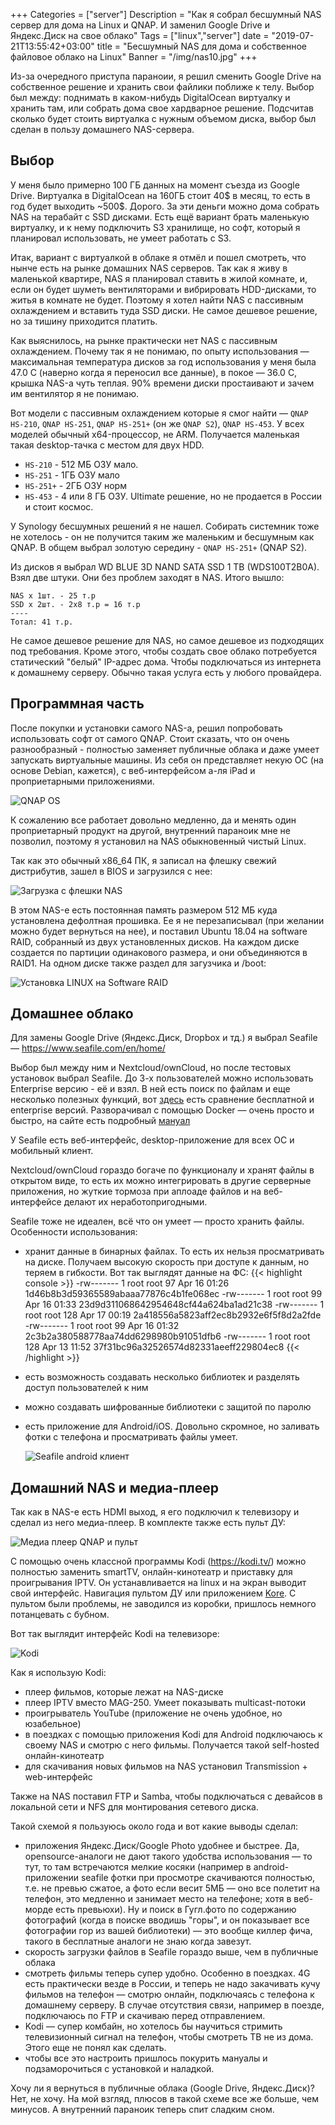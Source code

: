 +++
Categories = ["server"]
Description = "Как я собрал бесшумный NAS сервер для дома на Linux и QNAP. И заменил Google Drive и Яндекс.Диск на свое облако"
Tags = ["linux","server"]
date = "2019-07-21T13:55:42+03:00"
title = "Бесшумный NAS для дома и собственное файловое облако на Linux"
Banner = "/img/nas10.jpg"
+++

Из-за очередного приступа параноии, я решил сменить Google Drive на собственное решение и хранить свои файлики поближе к телу. Выбор был между: поднимать в каком-нибудь DigitalOcean виртуалку и хранить там, или собрать дома свое хардварное решение. Подсчитав сколько будет стоить виртуалка с нужным объемом диска, выбор был сделан в пользу домашнего NAS-сервера.
<!--more-->

## Выбор

У меня было примерно 100 ГБ данных на момент съезда из Google Drive. Виртуалка в DigitalOcean на 160ГБ стоит 40$ в месяц, то есть в год будет выходить ~500$. Дорого. За эти деньги можно дома собрать NAS на терабайт с SSD дисками. Есть ещё вариант брать маленькую виртуалку, и к нему подключить S3 хранилище, но софт, который я планировал использовать, не умеет работать с S3.

Итак, вариант с виртуалкой в облаке я отмёл и пошел смотреть, что нынче есть на рынке домашних NAS серверов. Так как я живу в маленькой квартире, NAS я планировал ставить в жилой комнате, и, если он будет шуметь вентиляторами и вибрировать HDD-дисками, то житья в комнате не будет. Поэтому я хотел найти NAS с пассивным охлаждением и вставить туда SSD диски. Не самое дешевое решение, но за тишину приходится платить.

Как выяснилось, на рынке практически нет NAS с пассивным охлаждением. Почему так я не понимаю, по опыту использования — максимальная температура дисков за год использования у меня была 47.0 C (наверно когда я переносил все данные), в покое — 36.0 C, крышка NAS-а чуть теплая. 90% времени диски простаивают и зачем им вентилятор я не понимаю.

Вот модели с пассивным охлаждением которые я смог найти — ```QNAP HS-210```, ```QNAP HS-251```, ```QNAP HS-251+``` (он же ```QNAP S2```), ```QNAP HS-453```. У всех моделей обычный x64-процессор, не ARM. Получается маленькая такая desktop-тачка с местом для двух HDD.

* ```HS-210``` - 512 МБ ОЗУ мало.
* ```HS-251``` - 1ГБ ОЗУ мало
* ```HS-251+``` - 2ГБ ОЗУ норм
* ```HS-453``` - 4 или 8 ГБ ОЗУ. Ultimate решение, но не продается в России и стоит космос.

У Synology бесшумных решений я не нашел. Собирать системник тоже не хотелось - он не получится таким же маленьким и бесшумным как QNAP. В общем выбрал золотую середину - ```QNAP HS-251+``` (QNAP S2).

Из дисков я выбрал WD BLUE 3D NAND SATA SSD 1 TB (WDS100T2B0A). Взял две штуки. Они без проблем заходят в NAS.
Итого вышло:
```
NAS x 1шт. - 25 т.р
SSD x 2шт. - 2x8 т.р = 16 т.р
----
Тотал: 41 т.р.
```
Не самое дешевое решение для NAS, но самое дешевое из подходящих под требования. Кроме этого, чтобы создать свое облако потребуется статический "белый" IP-адрес дома. Чтобы подключаться из интернета к домашнему серверу. Обычно такая услуга есть у любого провайдера.


## Программная часть

После покупки и установки самого NAS-а, решил попробовать использовать софт от самого QNAP. Стоит сказать, что он очень разнообразный - полностью заменяет публичные облака и даже умеет запускать виртуальные машины. Из себя он представляет некую ОС (на основе Debian, кажется), с веб-интерфейсом а-ля iPad и проприетарными приложениями.

![QNAP OS](/img/nas4.jpg)


К сожалению все работает довольно медленно, да и менять один проприетарный продукт на другой, внутренний параноик мне не позволил, поэтому я установил на NAS обыкновенный чистый Linux. 

Так как это обычный x86_64 ПК, я записал на флешку свежий дистрибутив, зашел в BIOS и загрузился с нее:

![Загрузка с флешки NAS](/img/nas1.jpg)

В этом NAS-е есть постоянная память размером 512 МБ куда установлена дефолтная прошивка. Ее я не перезаписывал (при желании можно будет вернуться на нее), и поставил Ubuntu 18.04 на software RAID, собранный из двух установленных дисков. На каждом диске создается по партиции одинакового размера, и они объединяются в RAID1. На одном диске также раздел для загузчика и /boot:

![Установка LINUX на Software RAID](/img/nas2.jpg)



## Домашнее облако


Для замены Google Drive (Яндекс.Диск, Dropbox и тд.) я выбрал Seafile — https://www.seafile.com/en/home/

Выбор был между ним и Nextcloud/ownCloud, но после тестовых установок выбрал Seafile. До 3-х пользователей можно использовать Enterprise версию - её и взял. В ней есть поиск по файлам и еще несколько полезных функций, вот [здесь](https://www.seafile.com/en/product/private_server/) есть сравнение бесплатной и enterprise версий. Разворачивал с помощью Docker — очень просто и быстро, на сайте есть подробный [мануал](https://manual.seafile.com/deploy_pro/deploy_with_docker.html)

У Seafile есть веб-интерфейс, desktop-приложение для всех ОС и мобильный клиент.

Nextcloud/ownCloud гораздо богаче по функционалу и хранят файлы в открытом виде, то есть их можно интегрировать в другие серверные приложения, но жуткие тормоза при аплоаде файлов и на веб-интерфейсе делают их неработопригодными.

Seafile тоже не идеален, всё что он умеет — просто хранить файлы. Особенности использования:

* хранит данные в бинарных файлах. То есть их нельзя просматривать на диске. Получаем высокую скорость при доступе к данным, но теряем в гибкости. Вот так выглядят данные на ФС:
{{< highlight console >}}
-rw-------   1 root root   97 Apr 16 01:26 1d46b8b3d59365589abaaa77876c4b1fe068ec
-rw-------   1 root root   99 Apr 16 01:33 23d9d311068642954648cf44a624ba1ad21c38
-rw-------   1 root root  128 Apr 17 00:19 2a418556a5823aff2ec8b2932e6f5f8d2a2fde
-rw-------   1 root root   99 Apr 16 01:32 2c3b2a380588778aa74dd6298980b91051dfb6
-rw-------   1 root root  128 Apr 13 11:52 37f31bc96a32526574d82331aeeff229804ec8
{{< /highlight >}}
* есть возможность создавать несколько библиотек и разделять доступ пользователей к ним
* можно создавать шифрованные библиотеки с защитой по паролю
* есть приложение для Android/iOS. Довольно скромное, но заливать фотки с телефона и просматривать файлы умеет.

    ![Seafile android клиент](/img/nas3.png)

## Домашний NAS и медиа-плеер

Так как в NAS-е есть HDMI выход, я его подключил к телевизору и сделал из него медиа-плеер. В комплекте также есть пульт ДУ:

![Медиа плеер QNAP и пульт](/img/nas7.jpg)



С помощью очень классной программы Kodi (https://kodi.tv/) можно полностью заменить smartTV, онлайн-кинотеатр и приставку для проигрывания IPTV. Он устанавливается на linux и на экран выводит свой интерфейс. Навигация пультом ДУ или приложением [Kore](https://www.f-droid.org/packages/org.xbmc.kore/). С пультом были проблемы, не заводился из коробки, пришлось немного потанцевать с бубном.

Вот так выглядит интерфейс Kodi на телевизоре:

![Kodi](/img/nas9.jpg)

Как я использую Kodi:

 * плеер фильмов, которые лежат на NAS-диске
 * плеер IPTV вместо MAG-250. Умеет показывать multicast-потоки
 * проигрыватель YouTube (приложение не очень удобное, но юзабельное)
 * в поездках с помощью приложения Kodi для Android подключаюсь к своему NAS и смотрю с него фильмы. Получается такой self-hosted онлайн-кинотеатр
 * для скачивания новых фильмов на NAS установил Transmission + web-интерфейс

Также на NAS поставил FTP и Samba, чтобы подключаться с девайсов в локальной сети и NFS для монтирования сетевого диска.


Такой схемой я пользуюсь около года и вот какие выводы сделал:

 * приложения Яндекс.Диск/Google Photo удобнее и быстрее. Да, opensource-аналоги не дают такого удобства использования — то тут, то там встречаются мелкие косяки (например в android-приложении seafile фотки при просмотре скачиваются полностью, т.е. не превью сжатое, а фото если весит 5МБ — оно все полетит на телефон, это медленно и занимает место на телефоне; хотя в веб-морде есть превьюхи). Ну и поиск в Гугл.фото по содержанию фотографий (когда в поиске вводишь "горы", и он показывает все фотографии гор из вашей библиотеки) — это вообще киллер фича, такого в бесплатные аналоги не знаю когда завезут.
 * скорость загрузки файлов в Seafile гораздо выше, чем в публичные облака
 * смотреть фильмы теперь супер удобно. Особенно в поездках. 4G есть практически везде в России, и теперь не надо закачивать кучу фильмов на телефон — смотрю онлайн, подключаясь с телефона к домашнему серверу. В случае отсутствия связи, например в поезде, подключаюсь по FTP и скачиваю перед отправлением.
 * Kodi — супер комбайн, но хотелось бы научиться стримить телевизионный сигнал на телефон, чтобы смотреть ТВ не из дома. Этого еще не понял как сделать.
 * чтобы все это настроить пришлось покурить мануалы и подзаморочиться с установкой и наладкой.

 Хочу ли я вернуться в публичные облака (Google Drive, Яндекс.Диск)? Нет, не хочу. На мой взгляд, плюсов в такой схеме все же больше, чем минусов. А внутренний параноик теперь спит сладким сном.